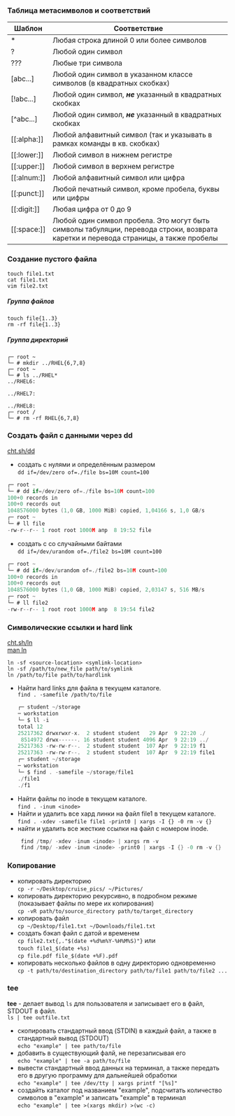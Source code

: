 ### Таблица метасимволов и соответствий
| Шаблон         | Соответствие                                                                     |
|----------------|----------------------------------------------------------------------------------|
|       *        |  Любая строка длиной 0 или более символов                                        |
|       ?        |  Любой один символ                                                               |
|       ???      |  Любые три символа                                                               |
|   [abc...]     |  Любой один символ в указанном классе символов (в квадратных скобках)            |
|   [!abc...]    |  Любой один символ, ***не*** указанный в квадратных скобках                      |
|   [^abc...]    |  Любой один символ, ***не*** указанный в квадратных скобках                      |
|   [[:alpha:]]  |  Любой алфавитный символ (так и указывать в рамках команды  в кв. скобках)       |
|  [[:lower:]]   |  Любой символ в нижнем регистре                                                  |
|  [[:upper:]]   |   Любой символ в верхнем регистре                                                |
|  [[:alnum:]]   |  Любой алфавитный символ или цифра                                               |
|  [[:punct:]]   |  Любой печатный символ, кроме пробела, буквы или цифры                           |
| [[:digit:]]    |  Любая цифра от 0 до 9                                                           |
| [[:space:]]    |  Любой один символ пробела. Это могут быть символы табуляции, перевода строки, возврата каретки и перевода страницы, а также пробелы  |



### Создание пустого файла
`touch file1.txt`
<br/> `cat file1.txt`
<br/> `vim file2.txt`

##### Группа файлов
```
touch file{1..3}
rm -rf file{1..3}
```

##### Группа директорий
```с
┌─ root ~
└─ # mkdir ../RHEL{6,7,8}
┌─ root ~
└─ # ls ../RHEL*
../RHEL6:

../RHEL7:

../RHEL8:
┌─ root /
└─ # rm -rf RHEL{6,7,8}
```

### Создать файл с данными через dd
[cht.sh/dd](https://cheat.sh/dd)
- создать с нулями и определённым размером
  <br/> `dd if=/dev/zero of=./file bs=10M count=100`
```c
┌─ root ~
└─ # dd if=/dev/zero of=./file bs=10M count=100
100+0 records in
100+0 records out
1048576000 bytes (1,0 GB, 1000 MiB) copied, 1,04166 s, 1,0 GB/s
┌─ root ~
└─ # ll file
-rw-r--r-- 1 root root 1000M апр  8 19:52 file
```
- создать с со случайными байтами
  <br/> `dd if=/dev/urandom of=./file2 bs=10M count=100`
```c
┌─ root ~
└─ # dd if=/dev/urandom of=./file2 bs=10M count=100
100+0 records in
100+0 records out
1048576000 bytes (1,0 GB, 1000 MiB) copied, 2,03147 s, 516 MB/s
┌─ root ~
└─ # ll file2
-rw-r--r-- 1 root root 1000M апр  8 19:54 file2
```

### Символические ссылки и hard link
 [cht.sh/ln](https://cheat.sh/ln)
<br/> [man ln](https://manned.org/man/ln)

 `ln -sf <source-location> <symlink-location>`
<br/> `ln -sf /path/to/new_file path/to/symlink`
<br/> `ln /path/to/file path/to/hardlink`

- Найти hard links для файла в текущем каталоге.
  <br/> `find . -samefile /path/to/file`
    ```c
    ┌─ student ~/storage
    ─ workstation
    └─ $ ll -i
    total 12
    25217362 drwxrwxr-x.  2 student student   29 Apr  9 22:20 ./
     8514972 drwx------. 16 student student 4096 Apr  9 22:19 ../
    25217363 -rw-rw-r--.  2 student student  107 Apr  9 22:19 f1
    25217363 -rw-rw-r--.  2 student student  107 Apr  9 22:19 file1
    ┌─ student ~/storage
    ─ workstation
    └─ $ find . -samefile ~/storage/file1
    ./file1
    ./f1
    ```
- Найти файлы по inode в текущем каталоге.
  <br/> `find . -inum <inode>`
- Найти и удалить все хард линки на файл file1 в текущем каталоге.
   <br/> `find . -xdev -samefile file1 -print0 | xargs -I {} -0 rm -v {}`
- найти и удалить все жесткие ссылки на файл с номером inode.
  ```c
   find /tmp/ -xdev -inum <inode> | xargs rm -v
   find /tmp/ -xdev -inum <inode> -print0 | xargs -I {} -0 rm -v {}
  ```

### Копирование
- копировать директорию
  <br/> `cp -r ~/Desktop/cruise_pics/ ~/Pictures/`
- копировать директорию рекурсивно, в подробном режиме (показывает файлы по мере их копирования)
  <br/> `cp -vR path/to/source_directory path/to/target_directory`
- копировать файл
  <br/> `cp ~/Desktop/file1.txt ~/Downloads/file1.txt`
- создать бэкап файл с датой и временем
  <br/> `cp file2.txt{,."$(date +%d%m%Y-%H%M%S)"}` или
  <br/> `touch file1_$(date +%s)`
  <br/> `cp file.pdf file_$(date +%F).pdf`
- копировать несколько файлов в одну директорию одновременно
  <br/> `cp -t path/to/destination_directory path/to/file1 path/to/file2 ...`


### tee
**tee** - делает вывод `ls` для пользователя и записывает его в файл, STDOUT в файл.
<br/> `ls | tee outfile.txt`

- скопировать стандартный ввод (STDIN) в каждый файл, а также в стандартный вывод (STDOUT)
  <br/> `echo "example" | tee path/to/file`
- добавить в существующий фалй, не перезаписывая его
  <br/> `echo "example" | tee -a path/to/file`
- вывести стандартный ввод данных на терминал, а также передать его в другую программу для дальнейшей обработки
  <br/> `echo "example" | tee /dev/tty | xargs printf "[%s]"`
- создайть каталог под названием "example", подсчитать количество символов в "example" и записать "example" в терминал
  <br/> `echo "example" | tee >(xargs mkdir) >(wc -c)`






  
